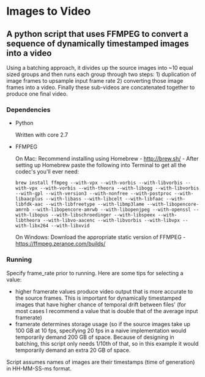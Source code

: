 # Images to Video
## A python script that uses FFMPEG to convert a sequence of dynamically timestamped images into a video
Using a batching approach, it divides up the source images into ~10 equal sized groups and then runs each group through two steps: 1) duplication of image frames to upsample input frame rate 2) converting those image frames into a video. Finally these sub-videos are concatenated together to produce one final video.

### Dependencies
- Python
  
  Written with core 2.7

- FFMPEG
  
  On Mac: Recommend installing using Homebrew - http://brew.sh/ - After setting up Homebrew paste the following into Terminal to get all the codec's you'll ever need:
  ```
  brew install ffmpeg --with-vpx --with-vorbis --with-libvorbis --with-vpx --with-vorbis --with-theora --with-libogg --with-libvorbis --with-gpl --with-version3 --with-nonfree --with-postproc --with-libaacplus --with-libass --with-libcelt --with-libfaac --with-libfdk-aac --with-libfreetype --with-libmp3lame --with-libopencore-amrnb --with-libopencore-amrwb --with-libopenjpeg --with-openssl --with-libopus --with-libschroedinger --with-libspeex --with-libtheora --with-libvo-aacenc --with-libvorbis --with-libvpx --with-libx264 --with-libxvid
  ```

  On Windows: Download the appropriate static version of FFMPEG - https://ffmpeg.zeranoe.com/builds/

### Running
Specify frame_rate prior to running. Here are some tips for selecting a value:
  - higher framerate values produce video output that is more accurate to the source frames. This is important for dynamically timestamped images that have higher chance of temporal drift between files' (for most cases I recommend a value that is double that of the average input framerate)
  - framerate determines storage usage (so if the source images take up 100 GB at 10 fps, specifying 20 fps in a naive implementation would temporarily demand 200 GB of space. Because of designing in batching, this script only needs 1/10th of that, so in this example it would temporarily demand an extra 20 GB of space.

Script assumes names of images are their timestamps (time of generation) in HH-MM-SS-ms format. 
